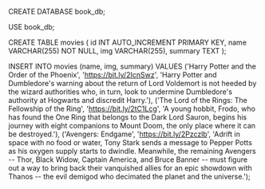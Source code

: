 CREATE DATABASE book_db;

USE book_db;

CREATE TABLE movies (
    id INT AUTO_INCREMENT PRIMARY KEY,
    name VARCHAR(255) NOT NULL,
    img VARCHAR(255),
    summary TEXT
);

INSERT INTO movies (name, img, summary) VALUES
('Harry Potter and the Order of the Phoenix', 'https://bit.ly/2IcnSwz', 'Harry Potter and Dumbledore\'s warning about the return of Lord Voldemort is not heeded by the wizard authorities who, in turn, look to undermine Dumbledore\'s authority at Hogwarts and discredit Harry.'),
('The Lord of the Rings: The Fellowship of the Ring', 'https://bit.ly/2tC1Lcg', 'A young hobbit, Frodo, who has found the One Ring that belongs to the Dark Lord Sauron, begins his journey with eight companions to Mount Doom, the only place where it can be destroyed.'),
('Avengers: Endgame', 'https://bit.ly/2Pzczlb', 'Adrift in space with no food or water, Tony Stark sends a message to Pepper Potts as his oxygen supply starts to dwindle. Meanwhile, the remaining Avengers -- Thor, Black Widow, Captain America, and Bruce Banner -- must figure out a way to bring back their vanquished allies for an epic showdown with Thanos -- the evil demigod who decimated the planet and the universe.');
